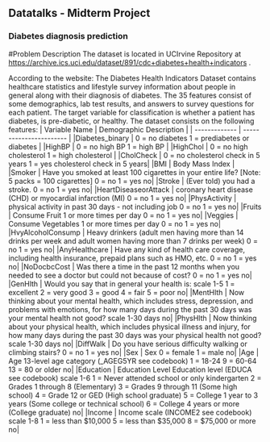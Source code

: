 ## Datatalks - Midterm Project
### Diabetes diagnosis prediction
#Problem Description
The dataset is located in UCIrvine Repository at https://archive.ics.uci.edu/dataset/891/cdc+diabetes+health+indicators .

According to the website:
The Diabetes Health Indicators Dataset contains healthcare statistics and lifestyle survey information about people in general along with their diagnosis of diabetes. The 35 features consist of some demographics, lab test results, and answers to survey questions for each patient. The target variable for classification is whether a patient has diabetes, is pre-diabetic, or healthy.
The dataset consists on the following features:
| Variable Name |	Demographic	Description |
| ------------- | ----------------------- |
|Diabetes_binary	|	0 = no diabetes 1 = prediabetes or diabetes	|
|HighBP	|		0 = no high BP 1 = high BP	|
|HighChol	|	0 = no high cholesterol 1 = high cholesterol	|
|CholCheck		|	0 = no cholesterol check in 5 years 1 = yes cholesterol check in 5 years|
|BMI		|	Body Mass Index		|
|Smoker	|		Have you smoked at least 100 cigarettes in your entire life? [Note: 5 packs = 100 cigarettes] 0 = no 1 = yes		no|
|Stroke	|	(Ever told) you had a stroke. 0 = no 1 = yes		no|
|HeartDiseaseorAttack	|	coronary heart disease (CHD) or myocardial infarction (MI) 0 = no 1 = yes		no|
|PhysActivity		|	physical activity in past 30 days - not including job 0 = no 1 = yes		no|
|Fruits	|	Consume Fruit 1 or more times per day 0 = no 1 = yes		no|
|Veggies		|	Consume Vegetables 1 or more times per day 0 = no 1 = yes		no|
|HvyAlcoholConsump	|		Heavy drinkers (adult men having more than 14 drinks per week and adult women having more than 7 drinks per week) 0 = no 1 = yes		no|
|AnyHealthcare	|		Have any kind of health care coverage, including health insurance, prepaid plans such as HMO, etc. 0 = no 1 = yes		no|
|NoDocbcCost	|		Was there a time in the past 12 months when you needed to see a doctor but could not because of cost? 0 = no 1 = yes		no|
|GenHlth	|	Would you say that in general your health is: scale 1-5 1 = excellent 2 = very good 3 = good 4 = fair 5 = poor		no|
|MentHlth	|		Now thinking about your mental health, which includes stress, depression, and problems with emotions, for how many days during the past 30 days was your mental health not good? scale 1-30 days		no|
|PhysHlth	|		Now thinking about your physical health, which includes physical illness and injury, for how many days during the past 30 days was your physical health not good? scale 1-30 days		no|
|DiffWalk	|		Do you have serious difficulty walking or climbing stairs? 0 = no 1 = yes		no|
|Sex	| Sex	0 = female 1 = male		no|
|Age	|	Age	13-level age category (_AGEG5YR see codebook) 1 = 18-24 9 = 60-64 13 = 80 or older		no|
|Education	| Education Level	Education level (EDUCA see codebook) scale 1-6 1 = Never attended school or only kindergarten 2 = Grades 1 through 8 (Elementary) 3 = Grades 9 through 11 (Some high school) 4 = Grade 12 or GED (High school graduate) 5 = College 1 year to 3 years (Some college or technical school) 6 = College 4 years or more (College graduate)		no|
|Income		|	Income scale (INCOME2 see codebook) scale 1-8 1 = less than $10,000 5 = less than $35,000 8 = $75,000 or more		no|
